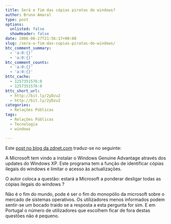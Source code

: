 ```yaml
---
title: Será o fim das cópias piratas do windows?
author: Bruno Amaral
type: post
options:
  unlisted: false
  showHeader: false
date: 2006-06-27T21:56:17+00:00
slug: /sera-o-fim-das-copias-piratas-do-windows/
btc_comment_summary:
  - 'a:0:{}'
  - 'a:0:{}'
btc_comment_counts:
  - 'a:0:{}'
  - 'a:0:{}'
bttc_cache:
  - 1257351576:0
  - 1257351576:0
bttc_short_url:
  - http://bit.ly/2yDzu2
  - http://bit.ly/2yDzu2
categories:
  - Relações Públicas
tags:
  - Relações Públicas
  - Tecnologia
  - windows

---
```

Este [post no blog da zdnet.com][1] traduz-se no seguinte:

A Microsoft tem vindo a instalar o Windows Genuine Advantage através dos updates do Windows XP. Este programa tem a função de identificar cópias ilegais do windows e limitar o acesso às actualizações.

O autor coloca a questão: estará a Microsoft a ponderar desligar todas as cópias ilegais do windows ?<!--more-->

Não é o fim do mundo, pode é ser o fim do monopólio da microsoft sobre o mercado de sistemas operativos. Os utilizadores menos informados podem sentir-se um bocado traido se a resposta a esta pergunta for sim. E em Portugal o número de utilizadores que escolhem ficar de fora destas questões não é pequeno.

 [1]: http://blogs.zdnet.com/Bott/?p=84 "is Microsoft about to release a Windows "